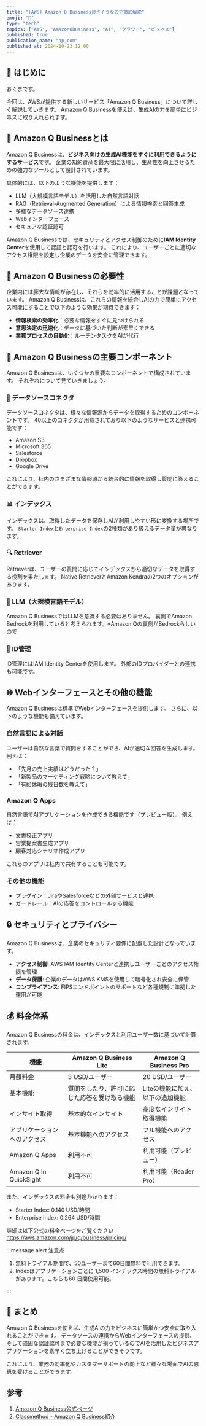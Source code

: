 ```yaml
---
title: "[AWS] Amazon Q Business良さそうなので徹底解説"
emoji: "🚀"
type: "tech"
topics: ["AWS", "AmazonQBusiness", "AI", "クラウド", "ビジネス"]
published: true
publication_name: "ap_com"
published_at: 2024-10-23 12:00
---
```


## 🌟 はじめに

おぐまです。

今回は、AWSが提供する新しいサービス「Amazon Q Business」について詳しく解説していきます。
Amazon Q Businessを使えば、生成AIの力を簡単にビジネスに取り入れられます。

## 🤖 Amazon Q Businessとは

Amazon Q Businessは、**ビジネス向けの生成AI機能をすぐに利用できるようにするサービス**です。
企業の知的資産を最大限に活用し、生産性を向上させるための強力なツールとして設計されています。

具体的には、以下のような機能を提供します：

- LLM（大規模言語モデル）を活用した自然言語対話
- RAG（Retrieval-Augmented Generation）による情報検索と回答生成
- 多様なデータソース連携
- Webインターフェース
- セキュアな認証認可

Amazon Q Businessでは、セキュリティとアクセス制御のために**IAM Identity Center**を使用して認証と認可を行います。
これにより、ユーザーごとに適切なアクセス権限を設定し企業のデータを安全に管理できます。

## 📖 Amazon Q Businessの必要性

企業内には膨大な情報が存在し、それらを効率的に活用することが課題となっています。
Amazon Q Businessは、これらの情報を統合しAIの力で簡単にアクセス可能にすることで以下のような効果が期待できます：

- **情報検索の効率化**：必要な情報をすぐに見つけられる
- **意思決定の迅速化**：データに基づいた判断が素早くできる
- **業務プロセスの自動化**：ルーチンタスクをAIが代行

## 👷 Amazon Q Businessの主要コンポーネント

Amazon Q Businessは、いくつかの重要なコンポーネントで構成されています。
それぞれについて見ていきましょう。

### 💾 データソースコネクタ

データソースコネクタは、様々な情報源からデータを取得するためのコンポーネントです。
40以上のコネクタが用意されており以下のようなサービスと連携可能です：

- Amazon S3
- Microsoft 365
- Salesforce
- Dropbox
- Google Drive

これにより、社内のさまざまな情報源から統合的に情報を取得し質問に答えることができます。

### 📊 インデックス

インデックスは、取得したデータを保存しAIが利用しやすい形に変換する場所です。
`Starter Index`と`Enterprise Index`の2種類があり扱えるデータ量が異なります。

### 🔍 Retriever

Retrieverは、ユーザーの質問に応じてインデックスから適切なデータを取得する役割を果たします。
Native RetrieverとAmazon Kendraの2つのオプションがあります。

### 🧠 LLM（大規模言語モデル）

Amazon Q BusinessではLLMを意識する必要はありません。
裏側でAmazon Bedrockを利用していると考えられます。※Amazon Qの裏側がBedrockらしいので

### 🔐 ID管理

ID管理にはIAM Identity Centerを使用します。
外部のIDプロバイダーとの連携も可能です。

## 🌐 Webインターフェースとその他の機能

Amazon Q Businessは標準でWebインターフェースを提供します。
さらに、以下のような機能も備えています。

### 自然言語による対話

ユーザーは自然な言葉で質問をすることができ、AIが適切な回答を生成します。
例えば：

- 「先月の売上実績はどうだった？」
- 「新製品のマーケティング戦略について教えて」
- 「有給休暇の残日数を教えて」

### Amazon Q Apps

自然言語でAIアプリケーションを作成できる機能です（プレビュー版）。
例えば：

- 文書校正アプリ
- 営業提案書生成アプリ
- 顧客対応シナリオ作成アプリ

これらのアプリは社内で共有することも可能です。

### その他の機能

- プラグイン：JiraやSalesforceなどの外部サービスと連携
- ガードレール：AIの応答をコントロールする機能

## 🔒 セキュリティとプライバシー

Amazon Q Businessは、企業のセキュリティ要件に配慮した設計となっています。

- **アクセス制御**: AWS IAM Identity Centerと連携しユーザーごとのアクセス権限を管理
- **データ保護**: 企業のデータはAWS KMSを使用して暗号化され安全に保管
- **コンプライアンス**: FIPSエンドポイントのサポートなど各種規制に準拠した運用が可能

## 💰 料金体系

Amazon Q Businessの料金は、インデックスと利用ユーザー数に基づいて計算されます。

| 機能 | Amazon Q Business Lite | Amazon Q Business Pro |
|------|------------------------|------------------------|
| 月額料金 | 3 USD/ユーザー | 20 USD/ユーザー |
| 基本機能 | 質問をしたり、許可に応じた応答を受け取る機能 | Liteの機能に加え、以下の追加機能 |
| インサイト取得 | 基本的なインサイト | 高度なインサイト取得機能 |
| アプリケーションへのアクセス | 基本機能へのアクセス | フル機能へのアクセス |
| Amazon Q Apps | 利用不可 | 利用可能（プレビュー） |
| Amazon Q in QuickSight | 利用不可 | 利用可能（Reader Pro） |

また、インデックスの料金も別途かかります：

- Starter Index: 0.140 USD/時間
- Enterprise Index: 0.264 USD/時間

詳細は以下公式の料金ページをご覧ください
https://aws.amazon.com/jp/q/business/pricing/

:::message alert
注意点

1. 無料トライアル期間で、50ユーザーまで60日間無料で利用できます。
2. Indexはアプリケーションごとに 1,500 インデックス時間の無料トライアルがあります。こちらも60 日間使用可能。

:::

## 🎉 まとめ

Amazon Q Businessを使えば、生成AIの力をビジネスに簡単かつ安全に取り入れることができます。
データソースの連携からWebインターフェースの提供、そして強固な認証認可まで必要な機能が揃っているのでAIを活用したビジネスアプリケーションを素早く立ち上げることができそうです。

これにより、業務の効率化やカスタマーサポートの向上など様々な場面でAIの恩恵を受けることができます。

## 参考

1. [Amazon Q Business公式ページ](https://aws.amazon.com/jp/q/business/)
2. [Classmethod - Amazon Q Business紹介](https://dev.classmethod.jp/articles/introduction-2024-amazon-q-business/)
